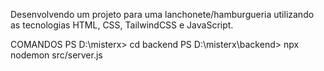 Desenvolvendo um projeto para uma lanchonete/hamburgueria utilizando as tecnologias HTML, CSS, TailwindCSS e JavaScript.


COMANDOS
PS D:\misterx> cd backend
PS D:\misterx\backend> npx nodemon src/server.js
